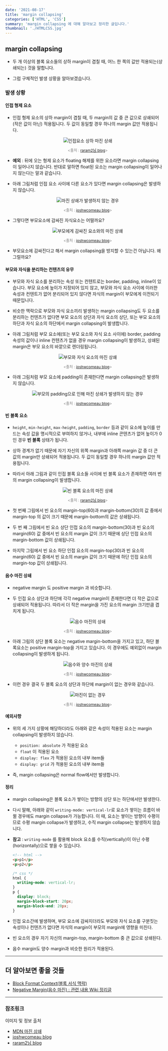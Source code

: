 ```yaml
---
date: '2021-08-17'
title: 'margin collapsing'
categories: ['HTML', 'CSS']
summary: 'margin collapsing 에 대해 알아보고 정리한 글입니다.'
thumbnail: './HTMLCSS.jpg'
---
```

## margin collapsing

- 두 개 이상의 블록 요소들의 상하 margin이 겹칠 때, 어느 한 쪽의 값만 적용되는(상쇄되는) 것을 말합니다.

- 그럼 구체적인 발생 상황을 알아보겠습니다.

### 발생 상황

#### 인접 형제 요소

- 인접 형제 요소의 상하 margin이 겹칠 때, 두 margin의 값 중 큰 값으로 상쇄되어(작은 값이 아닌) 적용됩니다. 두 값이 동일할 경우 하나의 margin 값만 적용됩니다.

  <figure style = "display: block; text-align: center;">
    <img src = "https://media.vlpt.us/post-images/raram2/97e16a40-121f-11ea-aaba-65695302c179/01-margin-collapsing-sibling-case.png" alt="인접요소 상하 마진 상쇄">
    
    <figcaption style = "text-align: center; font-size: 12px; color: #808080">

    <출처 : [raram2님 blog](https://velog.io/@raram2/CSS-%EB%A7%88%EC%A7%84-%EC%83%81%EC%87%84Margin-collapsing-%EC%9B%90%EB%A6%AC-%EC%99%84%EB%B2%BD-%EC%9D%B4%ED%95%B4)>
    </figcaption>
  </figure>

- **예외** : 뒤에 오는 형제 요소가 floating 해제를 위한 요소라면 margin collapsing이 일어나지 않습니다. 반대로 말하면 float된 요소는 margin collapsing이 일어나지 않는다는 말과 같습니다.

- 아래 그림처럼 인접 요소 사이에 다른 요소가 있다면 margin collapsing은 발생하지 않습니다.

  <figure style = "display: block; text-align: center;">
    <img src = "https://raw.githubusercontent.com/freshhoe/freshhoe.github.io/develop/contents/HTML_CSS/0817/images/margin_3.PNG" alt="마진 상쇄가 발생하지 않는 경우">

    <figcaption style = "text-align: center; font-size: 12px; color: #808080">

    <출처 : [joshwcomeau blog](https://www.joshwcomeau.com/css/rules-of-margin-collapse/)>
    </figcaption>
  </figure>

- 그렇다면 부모요소에 감싸진 자식요소는 어떨까요?

  <figure style = "display: block; text-align: center;">
    <img src = "https://raw.githubusercontent.com/freshhoe/freshhoe.github.io/develop/contents/HTML_CSS/0817/images/margin_4.PNG" alt="부모에게 감싸진 요소와의 마진 상쇄">

    <figcaption style = "text-align: center; font-size: 12px; color: #808080">

    <출처 : [joshwcomeau blog](https://www.joshwcomeau.com/css/rules-of-margin-collapse/)>
    </figcaption>
  </figure>

- 부모요소에 감싸진다고 해서 margin collapsing을 방지할 수 있는건 아닙니다. 왜 그럴까요?

#### 부모와 자식을 분리하는 컨텐츠의 유무
- 부모와 자식 요소를 분리하는 속성 또는 컨텐트로는 border, padding, inline이 있습니다. 부모 요소에 높이가 지정되어 있지 않고, 부모와 자식 요소 사이에 이러한 속성과 컨텐트가 없어 분리되어 있지 않다면 자식의 margin이 부모에게 이전되기 때문입니다.

- 비슷한 맥락으로 부모와 자식 요소끼리 발생하는 margin collapsing도 두 요소를 분리하는 컨텐츠가 없다면 부모 요소의 상단과 자식 요소의 상단, 또는 부모 요소의 하단과 자식 요소의 하단에서 margin collapsing이 발생합니다. 

- 아래 그림처럼 부모 요소에(또는 부모 요소와 자식 요소 사이에) border, padding 속성의 값이나 inline 컨텐츠가 없을 경우 margin collapsing이 발생하고, 상쇄된 margin은 부모 요소의 바깥으로 렌더링됩니다.

  <figure style = "display: block; text-align: center;">
    <img src = "https://raw.githubusercontent.com/freshhoe/freshhoe.github.io/develop/contents/HTML_CSS/0817/images/margin_2.PNG" alt="부모와 자식 요소의 마진 상쇄">

    <figcaption style = "text-align: center; font-size: 12px; color: #808080">

    <출처 : [joshwcomeau blog](https://www.joshwcomeau.com/css/rules-of-margin-collapse/)>
    </figcaption>
  </figure>

- 아래 그림처럼 부모 요소에 padding이 존재한다면 margin collapsing은 발생하지 않습니다.

  <figure style = "display: block; text-align: center;">
    <img src = "https://raw.githubusercontent.com/freshhoe/freshhoe.github.io/develop/contents/HTML_CSS/0817/images/margin_1.PNG" alt="부모의 padding으로 인해 마진 상쇄가 발생하지 않는 경우">

    <figcaption style = "text-align: center; font-size: 12px; color: #808080">

    <출처 : [joshwcomeau blog](https://www.joshwcomeau.com/css/rules-of-margin-collapse/)>
    </figcaption>
  </figure>

#### 빈 블록 요소
- `height`, `min-height`, `max-height`, `padding`, `border` 등과 같이 요소에 높이를 만드는 속성 값을 명시적으로 부여하지 않거나, 내부에 inline 콘텐츠가 없어 높이가 0인 경우 **빈 블록** 상태가 됩니다. 
- 상하 경계가 없기 때문에 자기 자신의 위쪽 margin과 아래쪽 margin 값 중 더 큰 값의 margin만 상쇄되어 적용됩니다. 두 값이 동일할 경우 하나의 margin 값만 적용됩니다.
- 따라서 아래 그림과 같이 인접 블록 요소들 사이에 빈 블록 요소가 존재하면 여러 번의 margin collapsing이 발생합니다.

  <figure style = "display: block; text-align: center;">
    <img src = "https://media.vlpt.us/post-images/raram2/ffac75c0-121f-11ea-aaba-65695302c179/02-margin-collapsing-emptybox-case.png" alt="빈 블록 요소의 마진 상쇄">

    <figcaption style = "text-align: center; font-size: 12px; color: #808080">

    <출처 : [raram2님 blog](https://velog.io/@raram2/CSS-%EB%A7%88%EC%A7%84-%EC%83%81%EC%87%84Margin-collapsing-%EC%9B%90%EB%A6%AC-%EC%99%84%EB%B2%BD-%EC%9D%B4%ED%95%B4)>
    </figcaption>
  </figure>

- 첫 번째 그림에서 빈 요소의 margin-top(60)과 margin-bottom(30)의 값 중에서 margin-top 의 값이 크기 때문에 margin-bottom의 값은 상쇄됩니다.
- 두 번 째 그림에서 빈 요소 상단 인접 요소의 margin-bottom(30)과 빈 요소의 margin(60) 값 중에서 빈 요소의 margin 값이 크기 때문에 상단 인접 요소의 margin-bottom 값이 상쇄됩니다.
- 마지막 그림에서 빈 요소 하단 인접 요소의 margin-top(30)과 빈 요소의 margin(60) 값 중에서 빈 요소의 margin 값이 크기 때문에 하단 인접 요소의 margin-top 값이 상쇄됩니다.

#### 음수 마진 상쇄
- negative margin 도 positive margin 과 비슷합니다.
- 두 인접 요소 상단과 하단에 각각 negative margin이 존재한다면 더 작은 값으로 상쇄되어 적용됩니다. 따라서 더 작은 margin을 가진 요소의 margin 크기만큼 겹치게 됩니다.

  <figure style = "display: block; text-align: center;">
    <img src = "./images/margin_7.PNG" alt="음수 마진의 상쇄">

    <figcaption style = "text-align: center; font-size: 12px; color: #808080">

    <출처 : [joshwcomeau blog](https://www.joshwcomeau.com/css/rules-of-margin-collapse/)>
    </figcaption>
  </figure>

- 아래 그림의 상단 블록 요소는 negative margin-bottom을 가지고 있고, 하단 블록요소는 positive margin-top을 가지고 있습니다. 이 경우에도 예외없이 margin collapsing이 발생하게 됩니다.

  <figure style = "display: block; text-align: center;">
    <img src = "https://raw.githubusercontent.com/freshhoe/freshhoe.github.io/develop/contents/HTML_CSS/0817/images/margin_5.PNG" alt="음수와 양수 마진의 상쇄">

    <figcaption style = "text-align: center; font-size: 12px; color: #808080">

    <출처 : [joshwcomeau blog](https://www.joshwcomeau.com/css/rules-of-margin-collapse/)>
    </figcaption>
  </figure>

- 이런 경우 결국 두 블록 요소의 상단과 하단에 margin이 없는 경우와 같습니다.

  <figure style = "display: block; text-align: center;">
    <img src = "https://raw.githubusercontent.com/freshhoe/freshhoe.github.io/develop/contents/HTML_CSS/0817/images/margin_6.PNG" alt="마진이 없는 경우">

    <figcaption style = "text-align: center; font-size: 12px; color: #808080">

    <출처 : [joshwcomeau blog](https://www.joshwcomeau.com/css/rules-of-margin-collapse/)>
    </figcaption>
  </figure>

#### 예외사항
- 위의 세 가지 상황에 해당하더라도 아래와 같은 속성이 적용된 요소는 margin collapsing이 발생하지 않습니다.

  - `position: absolute` 가 적용된 요소
  - `float` 이 적용된 요소
  - `display: flex` 가 적용된 요소의 내부 item들
  - `display: grid` 가 적용된 요소의 내부 item들

- 즉, margin collapsing은 normal flow에서만 발생합니다.

#### 정리
- margin collapsing은 블록 요소가 쌓이는 방향의 상단 또는 하단에서만 발생한다.
- 다시 말해, 아래와 같이 `writing-mode: vertical-lr`로 요소가 쌓이는 흐름이 바뀔 경우에도 margin collapse가 가능합니다. 이 때, 요소는 쌓이는 방향이 수평이므로 수평 margin collapse가 발생하고, 수직 margin collapse는 발생하지 않습니다.
- **참고** : `writing-mode` 를 활용해 block 요소를 수직(vertically)이 아닌 수평(horizontally)으로 쌓을 수 있습니다.

  ```html
  <!-- html -->
  <p>p1</p>
  <p>p2</p>
  ```

  ```css
  /* css */
  html {
    writing-mode: vertical-lr;
  }
  p {
    display: block;
    margin-block-start: 20px;
    margin-block-end: 20px;
  }
  ```
- 인접 요소간에 발생하며, 부모 요소에 감싸지더라도 부모와 자식 요소를 구분짓는 속성이나 컨텐츠가 없다면 자식의 margin이 부모의 margin에 영향을 미친다.
- 빈 요소의 경우 자기 자신의 margin-top, margin-bottom 중 큰 값으로 상쇄된다.
- 음수 margin도 양수 margin과 비슷한 원리가 적용된다.

<hr>

## 더 알아보면 좋을 것들
- [Block Format Context(블록 서식 맥락)](https://developer.mozilla.org/ko/docs/Web/Guide/CSS/Block_formatting_context)
- [Negative Margin(음수 마진) : 관련 내용 Wiki 정리글](https://github.com/sosoYim/Wiki-For-Frontend-Beginner/blob/main/CSS/negative-margin.md)

<hr>

### 참조링크
이미지 및 정보 출처
- [MDN 마진 상쇄](https://developer.mozilla.org/ko/docs/Web/CSS/CSS_Box_Model/Mastering_margin_collapsing)
- [joshwcomeau blog](https://www.joshwcomeau.com/css/rules-of-margin-collapse/)
- [raram2님 blog](https://velog.io/@raram2/CSS-%EB%A7%88%EC%A7%84-%EC%83%81%EC%87%84Margin-collapsing-%EC%9B%90%EB%A6%AC-%EC%99%84%EB%B2%BD-%EC%9D%B4%ED%95%B4)
